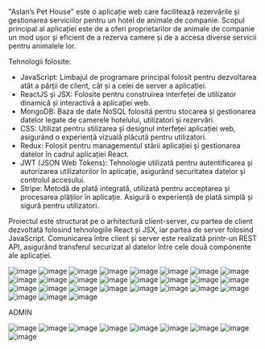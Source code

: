 "Aslan’s Pet House" este o aplicație web care facilitează rezervările și gestionarea serviciilor pentru un hotel de animale de companie.
Scopul principal al aplicației este de a oferi proprietarilor de animale de companie un mod ușor și eficient de a rezerva camere și de a accesa diverse servicii pentru animalele lor.

Tehnologii folosite:
- JavaScript: Limbajul de programare principal folosit pentru dezvoltarea atât a părții de client, cât și a celei de server a aplicației.
- ReactJS și JSX: Folosite pentru construirea interfeței de utilizator dinamică și interactivă a aplicației web.
- MongoDB: Baza de date NoSQL folosită pentru stocarea și gestionarea datelor legate de camerele hotelului, utilizatori și rezervări.
- CSS: Utilizat pentru stilizarea și designul interfeței aplicației web, asigurând o experiență vizuală plăcută pentru utilizatori.
- Redux: Folosit pentru managementul stării aplicației și gestionarea datelor în cadrul aplicației React.
- JWT (JSON Web Tokens): Tehnologie utilizată pentru autentificarea și autorizarea utilizatorilor în aplicație, asigurând securitatea datelor și controlul accesului.
- Stripe: Metodă de plată integrată, utilizată pentru acceptarea și procesarea plăților în aplicație. Asigură o experiență de plată simplă și sigură pentru utilizatori.

Proiectul este structurat pe o arhitectură client-server, cu partea de client dezvoltată folosind tehnologiile React și JSX, iar partea de server folosind JavaScript.
Comunicarea între client și server este realizată printr-un REST API, asigurând transferul securizat al datelor între cele două componente ale aplicației.


![image](https://github.com/annelorecomnoiu/animal-hotel/assets/94176638/65c37b87-05bf-4d21-a115-c75911e79932)
![image](https://github.com/annelorecomnoiu/animal-hotel/assets/94176638/985ac3fe-c679-4d4b-955b-c7d2a7d278a3)
![image](https://github.com/annelorecomnoiu/animal-hotel/assets/94176638/5780e525-acbe-4e2c-a620-e7c11e29ce78)
![image](https://github.com/annelorecomnoiu/animal-hotel/assets/94176638/07fe756c-90ec-47c3-9d8f-f95fc7e3cefd)
![image](https://github.com/annelorecomnoiu/animal-hotel/assets/94176638/222ed26e-318f-45ca-9154-8081fdd1ac50)
![image](https://github.com/annelorecomnoiu/animal-hotel/assets/94176638/b7a7f34b-1dfc-4ee6-a8be-573eca2662b4)
![image](https://github.com/annelorecomnoiu/animal-hotel/assets/94176638/17bb8fc8-2382-45db-925f-4e1820e51781)
![image](https://github.com/annelorecomnoiu/animal-hotel/assets/94176638/86f83e61-b141-477a-837e-afc886166dd0)
![image](https://github.com/annelorecomnoiu/animal-hotel/assets/94176638/f7943a96-2183-48ce-932b-807b9607d0e0)
![image](https://github.com/annelorecomnoiu/animal-hotel/assets/94176638/e87ba0d2-c376-4634-8bb0-fb7575741e90)
![image](https://github.com/annelorecomnoiu/animal-hotel/assets/94176638/5c8e24c2-0035-4b8e-8417-b7f4fedc29b0)
![image](https://github.com/annelorecomnoiu/animal-hotel/assets/94176638/c18ddd20-98b9-4e3f-a9a8-7688edba3fc9)
![image](https://github.com/annelorecomnoiu/animal-hotel/assets/94176638/60bdd3fd-5319-4181-8f47-1db111b74398)
![image](https://github.com/annelorecomnoiu/animal-hotel/assets/94176638/2c0594b1-8e6c-433c-96d4-8f1543709884)
![image](https://github.com/annelorecomnoiu/animal-hotel/assets/94176638/1abf88da-9aef-49c1-88b5-ae210f487d04)
![image](https://github.com/annelorecomnoiu/animal-hotel/assets/94176638/1780c7be-7e5e-4a06-b223-918affe967fe)
![image](https://github.com/annelorecomnoiu/animal-hotel/assets/94176638/2daea5f4-cc2f-4df4-9495-c137fad85a48)
![image](https://github.com/annelorecomnoiu/animal-hotel/assets/94176638/adacbc86-4fce-4b1f-8abe-68818d0f421c)
![image](https://github.com/annelorecomnoiu/animal-hotel/assets/94176638/967afb9e-2b75-4149-b0e8-86b4de6e8f2f)
![image](https://github.com/annelorecomnoiu/animal-hotel/assets/94176638/425c4f5f-70e2-4bdd-bcb9-b82dac512e15)
![image](https://github.com/annelorecomnoiu/animal-hotel/assets/94176638/5137b1c1-979b-4fb9-bdb3-caa47f9f0c63)
![image](https://github.com/annelorecomnoiu/animal-hotel/assets/94176638/59c4718c-9dd3-4616-8da7-d997d87dfca6)
![image](https://github.com/annelorecomnoiu/animal-hotel/assets/94176638/4b2eb3ed-8871-47eb-9d7d-aaa73cfdd79c)
![image](https://github.com/annelorecomnoiu/animal-hotel/assets/94176638/1739e7d4-6fd5-43b4-a8bd-91f9ec9f72ff)
![image](https://github.com/annelorecomnoiu/animal-hotel/assets/94176638/11ba6ec5-e8bd-4a6f-aac1-c33a28747b2a)
![image](https://github.com/annelorecomnoiu/animal-hotel/assets/94176638/732d5322-4929-4539-b0b7-339d192c2eb9)
![image](https://github.com/annelorecomnoiu/animal-hotel/assets/94176638/c3f30c51-d13f-46d8-be95-30a7f8d27052)


ADMIN 

![image](https://github.com/annelorecomnoiu/animal-hotel/assets/94176638/b2229f35-a2ae-40f8-aac8-17d7ee9d3ad5)
![image](https://github.com/annelorecomnoiu/animal-hotel/assets/94176638/df689aab-d63c-47d5-80c6-d42d3af01cba)
![image](https://github.com/annelorecomnoiu/animal-hotel/assets/94176638/e21a2cd5-ad90-40cd-82e7-ecf8ed6ca33b)
![image](https://github.com/annelorecomnoiu/animal-hotel/assets/94176638/80e848bc-ad77-4c56-ba20-9b646047b63a)
![image](https://github.com/annelorecomnoiu/animal-hotel/assets/94176638/37c81a57-191e-4116-b87c-e54ae7a9c80e)
![image](https://github.com/annelorecomnoiu/animal-hotel/assets/94176638/3ce29d71-8401-46ee-bc67-51faec847cab)
![image](https://github.com/annelorecomnoiu/animal-hotel/assets/94176638/e2592c42-21aa-4c93-a94d-5d7569aca38f)
![image](https://github.com/annelorecomnoiu/animal-hotel/assets/94176638/53716a85-8ed6-45b5-93d3-e0f63ae5f702)
![image](https://github.com/annelorecomnoiu/animal-hotel/assets/94176638/45cc701a-8452-4055-a02d-d0e9577a2197)


